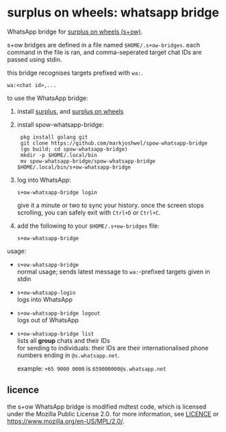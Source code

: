 # surplus on wheels: whatsapp bridge

WhatsApp bridge for
[surplus on wheels (s+ow)](https://github.com/markjoshwel/surplus-on-wheels).

s+ow bridges are defined in a file named `$HOME/.s+ow-bridges`. each command in the file is
ran, and comma-seperated target chat IDs are passed using stdin.

this bridge recognises targets prefixed with `wa:`.

```text
wa:<chat id>,...
```

to use the WhatsApp bridge:

1. install [surplus](https://github.com/markjoshwel/surplus),
   and [surplus on wheels](https://github.com/markjoshwel/surplus-on-wheels)

2. install spow-whatsapp-bridge:

   ```text
    pkg install golang git
    git clone https://github.com/markjoshwel/spow-whatsapp-bridge
    (go build; cd spow-whatsapp-bridge)
    mkdir -p $HOME/.local/bin
    mv spow-whatsapp-bridge/spow-whatsapp-bridge $HOME/.local/bin/s+ow-whatsapp-bridge
   ```

3. log into WhatsApp:

   ```text
   s+ow-whatsapp-bridge login
   ```

   give it a minute or two to sync your history. once the screen stops scrolling, you can
   safely exit with `Ctrl+D` or `Ctrl+C`.

4. add the following to your `$HOME/.s+ow-bridges` file:

   ```text
   s+ow-whatsapp-bridge
   ```

usage:

- `s+ow-whatsapp-bridge`  
  normal usage; sends latest message to `wa:`-prefixed targets given in stdin
- `s+ow-whatsapp-login`  
  logs into WhatsApp
- `s+ow-whatsapp-bridge logout`  
  logs out of WhatsApp
- `s+ow-whatsapp-bridge list`  
  lists all **group** chats and their IDs  
  for sending to individuals: their IDs are their internationalised phone numbers ending
  in `@s.whatsapp.net`.

  example: `+65 9000 0000` is `659000000@s.whatsapp.net`

## licence

the s+ow WhatsApp bridge is modified mdtest code, which is licensed under the Mozilla
Public License 2.0.
for more information, see [LICENCE](/LICENCE) or <https://www.mozilla.org/en-US/MPL/2.0/>.
